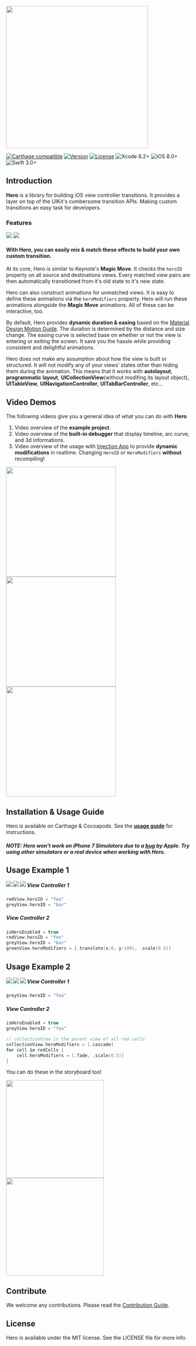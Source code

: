 <img src="https://github.com/lkzhao/Hero/blob/master/Resources/HeroLogo@2x.png?raw=true" width="388"/>

[![Carthage compatible](https://img.shields.io/badge/Carthage-Compatible-brightgreen.svg?style=flat)](https://github.com/Carthage/Carthage)
[![Version](https://img.shields.io/cocoapods/v/Hero.svg?style=flat)](http://cocoapods.org/pods/Hero)
[![License](https://img.shields.io/cocoapods/l/Hero.svg?style=flat)](https://github.com/lkzhao/Hero/blob/master/LICENSE?raw=true)
![Xcode 8.2+](https://img.shields.io/badge/Xcode-8.2%2B-blue.svg)
![iOS 8.0+](https://img.shields.io/badge/iOS-8.0%2B-blue.svg)
![Swift 3.0+](https://img.shields.io/badge/Swift-3.0%2B-orange.svg)

## Introduction

**Hero** is a library for building iOS view controller transitions. It provides a layer on top of the UIKit's cumbersome transition APIs. Making custom transitions an easy task for developers.

### Features
<img src="https://cdn.rawgit.com/lkzhao/Hero/e6c77629fcf2ea1c9b8526f74d250a2fea68ae5c/Resources/basic.svg"/>
<img src="https://cdn.rawgit.com/lkzhao/Hero/b8f01051e9e8ce0cdc8eb7888c6d7ffa2344d96a/Resources/effects.svg"/>

#### With Hero, you can easily mix & match these effects to build your own custom transition.

At its core, Hero is similar to Keynote's **Magic Move**. It checks the `heroID` property on all source and destinations views. Every matched view pairs are then automatically transitioned from it's old state to it's new state.

Hero can also construct animations for unmatched views. It is easy to define these animations via the `heroModifiers` property. Hero will run these animations alongside the **Magic Move** animations. All of these can be interactive, too.

By default, Hero provides **dynamic duration & easing** based on the [Material Design Motion Guide](https://material.io/guidelines/motion/duration-easing.html). The duration is determined by the distance and size change. The easing curve is selected base on whether or not the view is entering or exiting the screen. It save you the hassle while providing consistent and delightful animations.

Hero does not make any assumption about how the view is built or structured. It will not modify any of your views' states other than hiding them during the animation. This means that it works with **autolayout**, **programmatic layout**, **UICollectionView**(without modifing its layout object), **UITableView**, **UINavigationController**, **UITabBarController**, etc... 

## Video Demos
The following videos give you a general idea of what you can do with **Hero**

1. Video overview of the **example project**.
2. Video overview of the **built-in debugger** that display timeline, arc curve, and 3d informations.
3. Video overview of the usage with [Injection App](http://johnholdsworth.com/injection.html) to provide **dynamic modifications** in realtime. Changing `HeroID` or `HeroModifiers` **without** recompiling!

<a href="https://youtu.be/-6L79or6Iq8"><img src="https://github.com/lkzhao/Hero/blob/master/Resources/overview.png?raw=true" height="300"/></a>
<a href="https://youtu.be/NFhA6qZdunA"><img src="https://github.com/lkzhao/Hero/blob/master/Resources/debugger.png?raw=true" height="300"/></a>
<a href="https://youtu.be/m8eeO_GETeA"><img src="https://github.com/lkzhao/Hero/blob/master/Resources/liveInjection.png?raw=true" height="300"/></a>

## Installation & Usage Guide
Hero is available on Carthage & Cocoapods. See the **[usage guide](https://github.com/lkzhao/Hero/wiki/Usage-Guide)** for instructions.

##### NOTE: Hero won't work on iPhone 7 Simulators due to a [bug](https://forums.developer.apple.com/thread/63438) by Apple. Try using other simulators or a real device when working with Hero.

## Usage Example 1

<img src="https://cdn.rawgit.com/lkzhao/Hero/e4b0d15a15d738ac4b163797816059c199100e22/Resources/simple-v1.svg"  align="left"/>
<img src="https://cdn.rawgit.com/lkzhao/Hero/e4b0d15a15d738ac4b163797816059c199100e22/Resources/simple-v2.svg" align="left"/>
<img src="https://cdn.rawgit.com/lkzhao/Hero/e4b0d15a15d738ac4b163797816059c199100e22/Resources/simple-animation.svg"  align="left"/>

##### View Controller 1
```swift
redView.heroID = "foo"
greyView.heroID = "bar"
```

##### View Controller 2
```swift
isHeroEnabled = true
redView.heroID = "foo"
greyView.heroID = "bar"
greenView.heroModifiers = [.translate(x:0, y:100), .scale(0.5)]
```


## Usage Example 2
<img src="https://cdn.rawgit.com/lkzhao/Hero/e4b0d15a15d738ac4b163797816059c199100e22/Resources/advance-v1.svg"  align="left"/>
<img src="https://cdn.rawgit.com/lkzhao/Hero/e4b0d15a15d738ac4b163797816059c199100e22/Resources/advance-v2.svg" align="left"/>
<img src="https://cdn.rawgit.com/lkzhao/Hero/e4b0d15a15d738ac4b163797816059c199100e22/Resources/advance-animation.svg"  align="left"/>

##### View Controller 1
```swift
greyView.heroID = "foo"
```

##### View Controller 2
```swift
isHeroEnabled = true
greyView.heroID = "foo"

// collectionView is the parent view of all red cells
collectionView.heroModifiers = [.cascade]
for cell in redCells {
	cell.heroModifiers = [.fade, .scale(0.5)]
}
```



You can do these in the storyboard too!

<img src="https://cdn.rawgit.com/lkzhao/Hero/master/Resources/storyboardViewController.png" width="267px"/> <img src="https://cdn.rawgit.com/lkzhao/Hero/master/Resources/storyboardView.png" width="267px"/>

## Contribute

We welcome any contributions. Please read the [Contribution Guide](https://github.com/lkzhao/Hero/wiki/Contribution-Guide).

## License

Hero is available under the MIT license. See the LICENSE file for more info.
